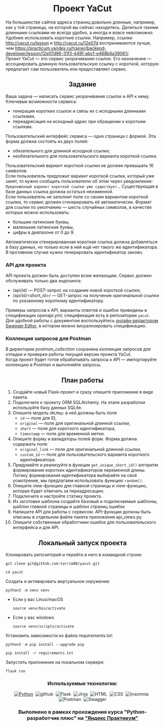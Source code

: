 <h1 align="center">Проект YaCut</h1>
<div class="paragraph">На большинстве сайтов адреса страниц довольно длинные, например, как у той страницы, на которой вы сейчас находитесь. Делиться такими длинными ссылками не всегда удобно, а иногда и вовсе невозможно. 
</div>
<div class="paragraph">Удобнее использовать короткие ссылки. Например, ссылки 
<a href="http://yacut.ru/lesson" target="_blank">http://yacut.ru/lesson</a> и <a href="http://yacut.ru/12e07d">http://yacut.ru/12e07d</a> воспринимаются лучше, чем <a href="https://practicum.yandex.ru/trainer/backend-developer/lesson/12e07d96-31f3-449f-abcf-e468b6a39061/" target="_blank">https://practicum.yandex.ru/trainer/backend-developer/lesson/12e07d96-31f3-449f-abcf-e468b6a39061/</a>. 
</div>
<div class="paragraph">Проект YaCut — это сервис укорачивания ссылок. Его назначение — ассоциировать длинную пользовательскую ссылку с короткой, которую предлагает сам пользователь или предоставляет сервис.
</div>
<h2 align="center">Задание</h2>
<div class="paragraph">Ваша задача — написать сервис укорачивания ссылок и API к нему. </div>
<div class="paragraph">Ключевые возможности сервиса:</div>
<ul>
<li>генерация коротких ссылок и связь их с исходными длинными ссылками,</li>
<li>переадресация на исходный адрес при обращении к коротким ссылкам.</li>
</ul>
<div class="paragraph">Пользовательский интерфейс сервиса — одна страница с формой. Эта форма должна состоять из двух полей:</div>
<ul>
<li>обязательного для длинной исходной ссылки;</li>
<li>необязательного для пользовательского варианта короткой ссылки.</li>
</ul>
<div class="paragraph">Пользовательский вариант короткой ссылки не должен превышать 16 символов.</div>

<div class="paragraph">Если пользователь предложит вариант короткой ссылки, который уже занят, то нужно сообщить пользователю об этом через уведомление: <code class="code-inline code-inline_theme_light">Предложенный вариант короткой ссылки уже существует.</code>. Существующая в базе данных ссылка должна остаться неизменной.</div>
<div class="paragraph">Если пользователь не заполнит поле со своим вариантом короткой ссылки, то сервис должен сгенерировать её автоматически. Формат для ссылки по умолчанию — шесть случайных символов, в качестве которых можно использовать:</div>
<ul>
<li>большие латинские буквы,</li>
<li>маленькие латинские буквы,</li>
<li>цифры в диапазоне от 0 до 9.</li>
</ul>
<div class="paragraph">Автоматически сгенерированная короткая ссылка должна добавляться в базу данных, но только если в ней ещё нет такого же идентификатора. В противном случае нужно генерировать идентификатор заново.</div>
<h3>API для проекта</h3>
<div class="paragraph">API проекта должен быть доступен всем желающим. Сервис должен обслуживать только два эндпоинта:</div>
<ul>
<li>/api/id/ — POST-запрос на создание новой короткой ссылки;</li>
<li>/api/id/&lt;short_id&gt;/ — GET-запрос на получение оригинальной ссылки по указанному короткому идентификатору.</li>
</ul>
<div class="paragraph">Примеры запросов к API, варианты ответов и ошибок приведены в спецификации openapi.yml; спецификация есть в репозитории <code class="code-inline code-inline_theme_light">yacut</code>. </div>
<div class="paragraph">Для удобной работы с документом воспользуйтесь 
<a href="https://editor.swagger.io/" target="blank">онлайн-редактором Swagger Editor</a>, в котором можно визуализировать спецификацию.</div>
<h3>Коллекция запросов для Postman</h3>
<div class="paragraph">В директории <em>postman_collection</em> сохранена коллекция запросов для отладки и проверки работы текущей версии проекта YaCut.</div>
<div class="paragraph">Когда проект будет готов обрабатывать запросы к API — импортируйте коллекцию в Postman и выполняйте запросы.</div>
<h2 align="center">План работы</h2>
<ol start="1">
<li>Создайте новый Flask-проект и сразу опишите приложение в виде пакета.</li>
<li>Подключите к проекту ORM SQLAlchemy. На этапе разработки используйте базу данных SQLite.</li>
<li>Опишите модель <code class="code-inline code-inline_theme_light">URLMap</code>: в ней должны быть поля 
<ul>
<li><code class="code-inline code-inline_theme_light">id</code> — поле для ID,</li>
<li><code class="code-inline code-inline_theme_light">original</code> — поле для оригинальной длинной ссылки,</li>
<li><code class="code-inline code-inline_theme_light">short</code> — поле для короткого идентификатора,</li>
<li><code class="code-inline code-inline_theme_light">timestamp</code> — поле для временной метки.</li>
</ul>
</li>
<li>Опишите форму и валидаторы полей форм. Форма должна содержать поля:
<ul>
<li><code class="code-inline code-inline_theme_light">original_link</code> — поле для оригинальной длинной ссылки,</li>
<li><code class="code-inline code-inline_theme_light">custom_id</code> — поле для пользовательского варианта короткого идентификатора.</li>
</ul>
</li>
<li>Придумайте и реализуйте в функции <code class="code-inline code-inline_theme_light">get_unique_short_id()</code> алгоритм формирования коротких идентификаторов переменной длины. Логику формирования идентификатора выбирайте на своё усмотрение, мы предлагаем использовать функцию <code class="code-inline code-inline_theme_light">random()</code>.</li>
<li>Опишите view-функцию для главной страницы и view-функцию, которая будет отвечать за переадресацию.</li>
<li>Подключите и настройте статику проекта.</li>
<li>Из заготовки шаблона создайте базовый и подключаемые шаблоны, шаблон главной страницы и шаблон страниц ошибок</li>
<li>Напишите API для работы с сервисом. API-функции должны быть описаны в отдельном файле пакета приложения api_views.py.</li>
<li>Опишите собственные обработчики ошибок для пользовательского интерфейса и для API.</li>
</ol>


<h2 align="center"> Локальный запуск проекта </h2>

Клонировать репозиторий и перейти в него в командной строке:

```
git clone git@github.com:tarrim80/yacut.git
```

```
cd yacut
```

Cоздать и активировать виртуальное окружение:

```
python3 -m venv venv
```

* Если у вас Linux/macOS

    ```
    source venv/bin/activate
    ```

* Если у вас windows

    ```
    source venv/scripts/activate
    ```

Установить зависимости из файла requirements.txt:

```
python3 -m pip install --upgrade pip
```

```
pip install -r requirements.txt
```
Запустить приложение на локальном сервере:

```
flask run
```

<div align="center">

### Используемые технологии:

[![Python](https://img.shields.io/badge/-Python-464646?style=flat-square&logo=Python&logoColor=FFFFFF)](https://www.python.org/)&nbsp;&nbsp;![github](https://img.shields.io/badge/github-464646?style=flat-square&logo=github&logoColor=FFFFFF)&nbsp;&nbsp;![Flask](https://img.shields.io/badge/-Flask-464646?style=flat&logo=Flask&logoColor=white&link=https%3A%2F%2Fflask.palletsprojects.com%2Fen%2F3.0.x%2F)&nbsp;&nbsp;![Jinja](https://img.shields.io/badge/-jinja-464646?style=flat&logo=jinja&logoColor=white&link=https%3A%2F%2Fjinja.palletsprojects.com%2Fen%2F3.1.x%2F)&nbsp;&nbsp;![HTML](https://img.shields.io/badge/-HTML-464646?style=flat&logo=HTML5&logoColor=white)&nbsp;&nbsp;![CSS](https://img.shields.io/badge/-CSS-464646?style=flat&logo=CSS3&logoColor=white)&nbsp;&nbsp;![Insomnia](https://img.shields.io/badge/-Insomnia-464646?style=flat&logo=Insomnia&logoColor=white&link=https%3A%2F%2Finsomnia.rest%2F)&nbsp;&nbsp;![Postman](https://img.shields.io/badge/-Postman-464646?style=flat&logo=Postman&logoColor=white)&nbsp;&nbsp;![Swagger](https://img.shields.io/badge/-Swagger-464646?style=flat&logo=Swagger&logoColor=white&link=https%3A%2F%2Fswagger.io%2F)
</div>
<div align="center">

### Выполнено в рамках прохождения курса "Python-разработчик плюс" на ["Яндекс&nbsp;Практикум"](https://practicum.yandex.ru/)
</div>

